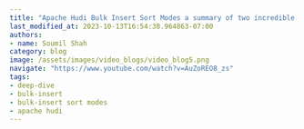 ```yaml
---
title: "Apache Hudi Bulk Insert Sort Modes a summary of two incredible blogs"
last_modified_at: 2023-10-13T16:54:38.964863-07:00
authors:
- name: Soumil Shah
category: blog
image: /assets/images/video_blogs/video_blog5.png
navigate: "https://www.youtube.com/watch?v=AuZoREO8_zs"
tags:
- deep-dive
- bulk-insert
- bulk-insert sort modes
- apache hudi
---
```

